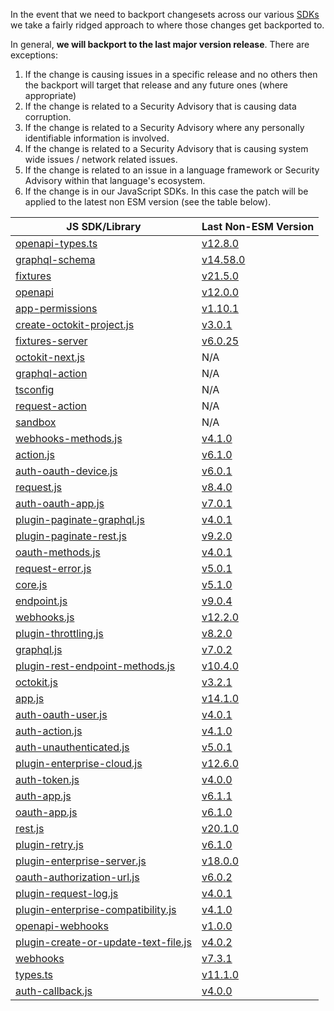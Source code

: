 In the event that we need to backport changesets across our various [SDKs](https://github.com/octokit) we take a fairly ridged approach to where those changes get backported to.

In general, **we will backport to the last major version release**.  There are exceptions:
1. If the change is causing issues in a specific release and no others then the backport will target that release and any future ones (where appropriate)
2. If the change is related to a Security Advisory that is causing data corruption.
3. If the change is related to a Security Advisory where any personally identifiable information is involved.
4. If the change is related to a Security Advisory that is causing system wide issues / network related issues.
5. If the change is related to an issue in a language framework or Security Advisory within that language's ecosystem.
6. If the change is in our JavaScript SDKs. In this case the patch will be applied to the latest non ESM version (see the table below).

| JS SDK/Library                                                  	| Last Non-ESM Version                                                                    	|
|-----------------------------------------------------------------	|-------------------------------------------------------------------------------------	|
| [openapi-types.ts](https://github.com/octokit/openapi-types.ts)                     	| [v12.8.0](https://github.com/octokit/openapi-types.ts/releases/tag/v12.8.0) |
| [graphql-schema](https://github.com/octokit/graphql-schema)                       	| [v14.58.0](https://github.com/octokit/graphql-schema/releases/tag/v14.58.0) |
| [fixtures](https://github.com/octokit/fixtures)                             	| [v21.5.0](https://github.com/octokit/fixtures/releases/tag/v21.5.0) 	|
| [openapi](https://github.com/octokit/openapi)                              	| [v12.0.0](https://github.com/octokit/openapi/releases/tag/v12.0.0) 	|
| [app-permissions](https://github.com/octokit/app-permissions)                      	| [v1.10.1](https://github.com/octokit/app-permissions/releases/tag/v1.10.1) 	|
| [create-octokit-project.js](https://github.com/octokit/create-octokit-project.js)            	| [v3.0.1](https://github.com/octokit/create-octokit-project.js/releases/tag/v3.0.1) 	|
| [fixtures-server](https://github.com/octokit/fixtures-server)                      	| [v6.0.25](https://github.com/octokit/fixtures-server/releases/tag/v6.0.25) 	|
| [octokit-next.js](https://github.com/octokit/octokit-next.js)                      	| N/A                                                                                 	|
| [graphql-action](https://github.com/octokit/graphql-action)                       	| N/A                                                                                 	|
| [tsconfig](https://github.com/octokit/tsconfig)                             	| N/A                                                                                 	|
| [request-action](https://github.com/octokit/request-action)                       	| N/A                                                                                 	|
| [sandbox](https://github.com/octokit/sandbox)                              	| N/A                                                                                 	|
| [webhooks-methods.js](https://github.com/octokit/webhooks-methods.js)                  	| [v4.1.0](https://github.com/octokit/webhooks-methods.js/releases/tag/v4.1.0)                  	|
| [action.js](https://github.com/octokit/action.js)                            	| [v6.1.0](https://github.com/octokit/action.js/releases/tag/v6.1.0)                            	|
| [auth-oauth-device.js](https://github.com/octokit/auth-oauth-device.js)                 	| [v6.0.1](https://github.com/octokit/auth-oauth-device.js/releases/tag/v6.0.1)                 	|
| [request.js](https://github.com/octokit/request.js)                           	| [v8.4.0](https://github.com/octokit/request.js/releases/tag/v8.4.0)                           	|
| [auth-oauth-app.js](https://github.com/octokit/auth-oauth-app.js)                    	| [v7.0.1](https://github.com/octokit/auth-oauth-app.js/releases/tag/v7.0.1)                    	|
| [plugin-paginate-graphql.js](https://github.com/octokit/plugin-paginate-graphql.js)           	| [v4.0.1](https://github.com/octokit/plugin-paginate-graphql.js/releases/tag/v4.0.1)           	|
| [plugin-paginate-rest.js](https://github.com/octokit/plugin-paginate-rest.js)              	| [v9.2.0](https://github.com/octokit/plugin-paginate-rest.js/releases/tag/v9.2.0)              	|
| [oauth-methods.js](https://github.com/octokit/oauth-methods.js)                     	| [v4.0.1](https://github.com/octokit/oauth-methods.js/releases/tag/v4.0.1)                     	|
| [request-error.js](https://github.com/octokit/request-error.js)                     	| [v5.0.1](https://github.com/octokit/request-error.js/releases/tag/v5.0.1)                     	|
| [core.js](https://github.com/octokit/core.js)                              	| [v5.1.0](https://github.com/octokit/core.js/releases/tag/v5.1.0)                              	|
| [endpoint.js](https://github.com/octokit/endpoint.js)                          	| [v9.0.4](https://github.com/octokit/endpoint.js/releases/tag/v9.0.4)                          	|
| [webhooks.js](https://github.com/octokit/webhooks.js)                          	| [v12.2.0](https://github.com/octokit/webhooks.js/releases/tag/v12.2.0)                         	|
| [plugin-throttling.js](https://github.com/octokit/plugin-throttling.js)                 	| [v8.2.0](https://github.com/octokit/plugin-throttling.js/releases/tag/v8.2.0)                 	|
| [graphql.js](https://github.com/octokit/graphql.js)                           	| [v7.0.2](https://github.com/octokit/graphql.js/releases/tag/v7.0.2)                           	|
| [plugin-rest-endpoint-methods.js](https://github.com/octokit/plugin-rest-endpoint-methods.js)      	| [v10.4.0](https://github.com/octokit/plugin-rest-endpoint-methods.js/releases/tag/v10.4.0)     	|
| [octokit.js](https://github.com/octokit/octokit.js)                           	| [v3.2.1](https://github.com/octokit/octokit.js/releases/tag/v3.2.1)                           	|
| [app.js](https://github.com/octokit/app.js)                               	| [v14.1.0](https://github.com/octokit/app.js/releases/tag/v14.1.0)                              	|
| [auth-oauth-user.js](https://github.com/octokit/auth-oauth-user.js)                   	| [v4.0.1](https://github.com/octokit/auth-oauth-user.js/releases/tag/v4.0.1)                   	|
| [auth-action.js](https://github.com/octokit/auth-action.js)                       	| [v4.1.0](https://github.com/octokit/auth-action.js/releases/tag/v4.1.0)                       	|
| [auth-unauthenticated.js](https://github.com/octokit/auth-unauthenticated.js)              	| [v5.0.1](https://github.com/octokit/auth-unauthenticated.js/releases/tag/v5.0.1)              	|
| [plugin-enterprise-cloud.js](https://github.com/octokit/plugin-enterprise-cloud.js)           	| [v12.6.0](https://github.com/octokit/plugin-enterprise-cloud.js/releases/tag/v12.6.0)          	|
| [auth-token.js](https://github.com/octokit/auth-token.js)                        	| [v4.0.0](https://github.com/octokit/auth-token.js/releases/tag/v4.0.0)                        	|
| [auth-app.js](https://github.com/octokit/auth-app.js)                          	| [v6.1.1](https://github.com/octokit/auth-app.js/releases/tag/v6.1.1)                          	|
| [oauth-app.js](https://github.com/octokit/oauth-app.js)                         	| [v6.1.0](https://github.com/octokit/oauth-app.js/releases/tag/v6.1.0)                         	|
| [rest.js](https://github.com/octokit/rest.js)                              	| [v20.1.0](https://github.com/octokit/rest.js/releases/tag/v20.1.0)                             	|
| [plugin-retry.js](https://github.com/octokit/plugin-retry.js)                      	| [v6.1.0](https://github.com/octokit/plugin-retry.js/releases/tag/v6.1.0)                      	|
| [plugin-enterprise-server.js](https://github.com/octokit/plugin-enterprise-server.js)          	| [v18.0.0](https://github.com/octokit/plugin-enterprise-server.js/releases/tag/v18.0.0)         	|
| [oauth-authorization-url.js](https://github.com/octokit/oauth-authorization-url.js)           	| [v6.0.2](https://github.com/octokit/oauth-authorization-url.js/releases/tag/v6.0.2)           	|
| [plugin-request-log.js](https://github.com/octokit/plugin-request-log.js)                	| [v4.0.1](https://github.com/octokit/plugin-request-log.js/releases/tag/v4.0.1)                	|
| [plugin-enterprise-compatibility.js](https://github.com/octokit/plugin-enterprise-compatibility.js)   	| [v4.1.0](https://github.com/octokit/plugin-enterprise-compatibility.js/releases/tag/v4.1.0)   	|
| [openapi-webhooks](https://github.com/octokit/openapi-webhooks)                     	| [v1.0.0](https://github.com/octokit/openapi-webhooks/releases/tag/v1.0.0)                     	|
| [plugin-create-or-update-text-file.js](https://github.com/octokit/plugin-create-or-update-text-file.js) 	| [v4.0.2](https://github.com/octokit/plugin-create-or-update-text-file.js/releases/tag/v4.0.2) 	|
| [webhooks](https://github.com/octokit/webhooks)                             	| [v7.3.1](https://github.com/octokit/webhooks/releases/tag/v7.3.1)                             	|
| [types.ts](https://github.com/octokit/types.ts)                             	| [v11.1.0](https://github.com/octokit/types.ts/releases/tag/v11.1.0)                            	|
| [auth-callback.js](https://github.com/octokit/auth-callback.js)                    	| [v4.0.0](https://github.com/octokit/auth-callback.js/releases/tag/v4.0.0)                     	|


